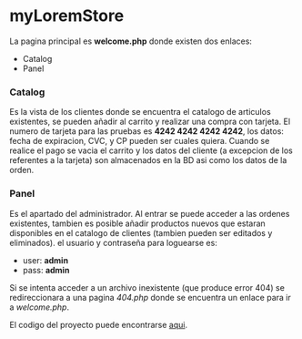 # myLoremStore
La pagina principal es **welcome.php** donde existen dos enlaces:
* Catalog
* Panel
### Catalog
Es la vista de los clientes donde se encuentra el catalogo de articulos existentes, se pueden añadir al carrito y realizar una compra con tarjeta.
El numero de tarjeta para las pruebas es **4242 4242 4242 4242**, los datos: fecha de expiracion, CVC, y CP pueden ser cuales quiera.
Cuando se realice el pago se vacia el carrito y los datos del cliente (a excepcion de los referentes a la tarjeta) son almacenados en la BD asi como los datos de la orden.

### Panel
Es el apartado del administrador. Al entrar se puede acceder a las ordenes existentes, tambien es posible añadir productos nuevos que estaran disponibles en el catalogo de clientes (tambien pueden ser editados y eliminados).
el usuario y contraseña para loguearse es:
  - user: **admin**
  - pass: **admin**


Si se intenta acceder a un archivo inexistente (que produce error 404) se redireccionara a una pagina _404.php_ donde se encuentra un enlace para ir a _welcome.php_.

El codigo del proyecto puede encontrarse [aqui](https://github.com/UrielOlvera/myLoremStore/).
